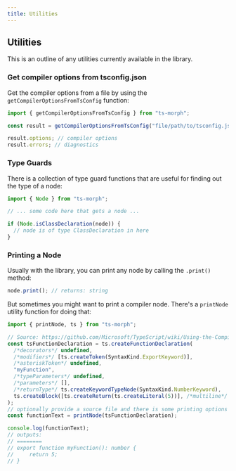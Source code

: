 ```yaml
---
title: Utilities
---
```


## Utilities

This is an outline of any utilities currently available in the library.

### Get compiler options from tsconfig.json

Get the compiler options from a file by using the `getCompilerOptionsFromTsConfig` function:

```ts
import { getCompilerOptionsFromTsConfig } from "ts-morph";

const result = getCompilerOptionsFromTsConfig("file/path/to/tsconfig.json");

result.options; // compiler options
result.errors; // diagnostics
```

### Type Guards

There is a collection of type guard functions that are useful for finding out the type of a node:

```ts
import { Node } from "ts-morph";

// ... some code here that gets a node ...

if (Node.isClassDeclaration(node)) {
  // node is of type ClassDeclaration in here
}
```

### Printing a Node

Usually with the library, you can print any node by calling the `.print()` method:

```ts
node.print(); // returns: string
```

But sometimes you might want to print a compiler node. There's a `printNode` utility function for doing that:

```ts
import { printNode, ts } from "ts-morph";

// Source: https://github.com/Microsoft/TypeScript/wiki/Using-the-Compiler-API
const tsFunctionDeclaration = ts.createFunctionDeclaration(
  /*decorators*/ undefined,
  /*modifiers*/ [ts.createToken(SyntaxKind.ExportKeyword)],
  /*asteriskToken*/ undefined,
  "myFunction",
  /*typeParameters*/ undefined,
  /*parameters*/ [],
  /*returnType*/ ts.createKeywordTypeNode(SyntaxKind.NumberKeyword),
  ts.createBlock([ts.createReturn(ts.createLiteral(5))], /*multiline*/ true),
);
// optionally provide a source file and there is some printing options on this
const functionText = printNode(tsFunctionDeclaration);

console.log(functionText);
// outputs:
// ========
// export function myFunction(): number {
//     return 5;
// }
```
